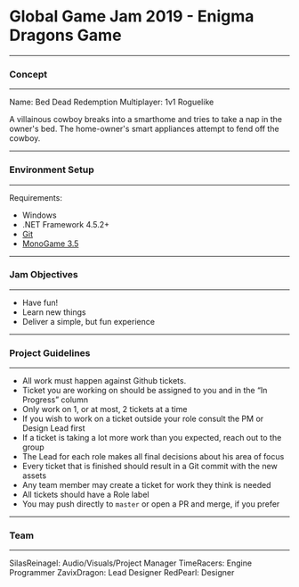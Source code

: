 # Global Game Jam 2019 - Enigma Dragons Game

----

### Concept

----

Name: Bed Dead Redemption
Multiplayer: 1v1 Roguelike

A villainous cowboy breaks into a smarthome and tries to take a nap in the owner's bed.
The home-owner's smart appliances attempt to fend off the cowboy.

----

### Environment Setup

----

Requirements:
- Windows
- .NET Framework 4.5.2+
- [Git](https://git-scm.com/download/win)
- [MonoGame 3.5](http://www.monogame.net/2016/03/17/monogame-3-5/)

----

### Jam Objectives

----

- Have fun!
- Learn new things
- Deliver a simple, but fun experience

----

### Project Guidelines

----

- All work must happen against Github tickets.
- Ticket you are working on should be assigned to you and in the “In Progress” column
- Only work on 1, or at most, 2 tickets at a time
- If you wish to work on a ticket outside your role consult the PM or Design Lead first
- If a ticket is taking a lot more work than you expected, reach out to the group
- The Lead for each role makes all final decisions about his area of focus
- Every ticket that is finished should result in a Git commit with the new assets
- Any team member may create a ticket for work they think is needed
- All tickets should have a Role label
- You may push directly to `master` or open a PR and merge, if you prefer

----

### Team

----

SilasReinagel: Audio/Visuals/Project Manager
TimeRacers: Engine Programmer
ZavixDragon: Lead Designer
RedPearl: Designer
